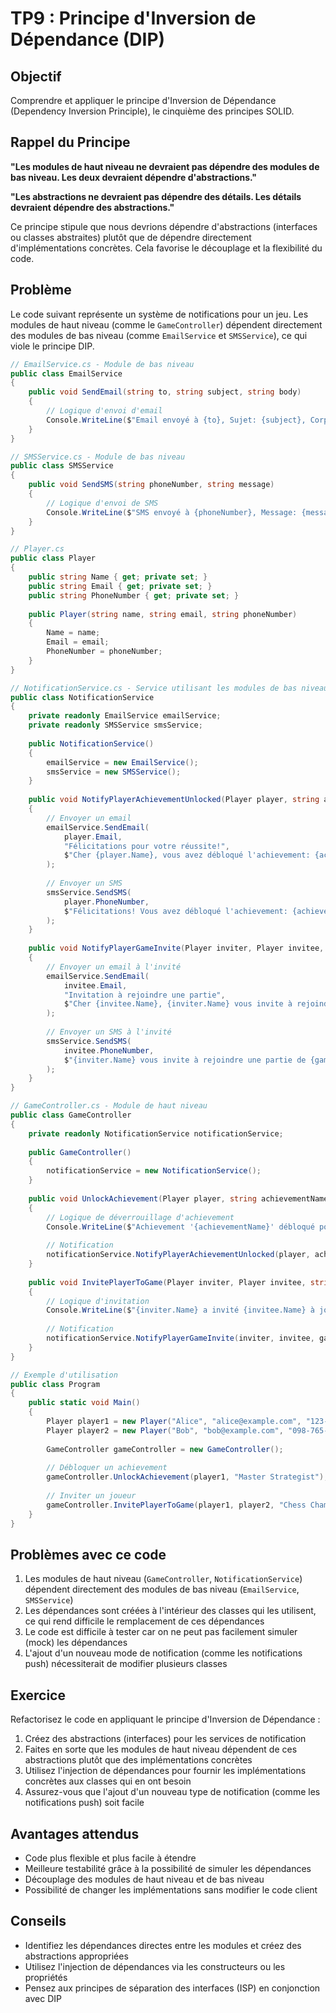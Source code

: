 # TP9 : Principe d'Inversion de Dépendance (DIP)

## Objectif
Comprendre et appliquer le principe d'Inversion de Dépendance (Dependency Inversion Principle), le cinquième des principes SOLID.

## Rappel du Principe
**"Les modules de haut niveau ne devraient pas dépendre des modules de bas niveau. Les deux devraient dépendre d'abstractions."**

**"Les abstractions ne devraient pas dépendre des détails. Les détails devraient dépendre des abstractions."**

Ce principe stipule que nous devrions dépendre d'abstractions (interfaces ou classes abstraites) plutôt que de dépendre directement d'implémentations concrètes. Cela favorise le découplage et la flexibilité du code.

## Problème
Le code suivant représente un système de notifications pour un jeu. Les modules de haut niveau (comme le `GameController`) dépendent directement des modules de bas niveau (comme `EmailService` et `SMSService`), ce qui viole le principe DIP.

```csharp
// EmailService.cs - Module de bas niveau
public class EmailService
{
    public void SendEmail(string to, string subject, string body)
    {
        // Logique d'envoi d'email
        Console.WriteLine($"Email envoyé à {to}, Sujet: {subject}, Corps: {body}");
    }
}

// SMSService.cs - Module de bas niveau
public class SMSService
{
    public void SendSMS(string phoneNumber, string message)
    {
        // Logique d'envoi de SMS
        Console.WriteLine($"SMS envoyé à {phoneNumber}, Message: {message}");
    }
}

// Player.cs
public class Player
{
    public string Name { get; private set; }
    public string Email { get; private set; }
    public string PhoneNumber { get; private set; }
    
    public Player(string name, string email, string phoneNumber)
    {
        Name = name;
        Email = email;
        PhoneNumber = phoneNumber;
    }
}

// NotificationService.cs - Service utilisant les modules de bas niveau
public class NotificationService
{
    private readonly EmailService emailService;
    private readonly SMSService smsService;
    
    public NotificationService()
    {
        emailService = new EmailService();
        smsService = new SMSService();
    }
    
    public void NotifyPlayerAchievementUnlocked(Player player, string achievementName)
    {
        // Envoyer un email
        emailService.SendEmail(
            player.Email,
            "Félicitations pour votre réussite!",
            $"Cher {player.Name}, vous avez débloqué l'achievement: {achievementName}!"
        );
        
        // Envoyer un SMS
        smsService.SendSMS(
            player.PhoneNumber,
            $"Félicitations! Vous avez débloqué l'achievement: {achievementName}!"
        );
    }
    
    public void NotifyPlayerGameInvite(Player inviter, Player invitee, string gameName)
    {
        // Envoyer un email à l'invité
        emailService.SendEmail(
            invitee.Email,
            "Invitation à rejoindre une partie",
            $"Cher {invitee.Name}, {inviter.Name} vous invite à rejoindre une partie de {gameName}!"
        );
        
        // Envoyer un SMS à l'invité
        smsService.SendSMS(
            invitee.PhoneNumber,
            $"{inviter.Name} vous invite à rejoindre une partie de {gameName}!"
        );
    }
}

// GameController.cs - Module de haut niveau
public class GameController
{
    private readonly NotificationService notificationService;
    
    public GameController()
    {
        notificationService = new NotificationService();
    }
    
    public void UnlockAchievement(Player player, string achievementName)
    {
        // Logique de déverrouillage d'achievement
        Console.WriteLine($"Achievement '{achievementName}' débloqué pour {player.Name}");
        
        // Notification
        notificationService.NotifyPlayerAchievementUnlocked(player, achievementName);
    }
    
    public void InvitePlayerToGame(Player inviter, Player invitee, string gameName)
    {
        // Logique d'invitation
        Console.WriteLine($"{inviter.Name} a invité {invitee.Name} à jouer à {gameName}");
        
        // Notification
        notificationService.NotifyPlayerGameInvite(inviter, invitee, gameName);
    }
}

// Exemple d'utilisation
public class Program
{
    public static void Main()
    {
        Player player1 = new Player("Alice", "alice@example.com", "123-456-7890");
        Player player2 = new Player("Bob", "bob@example.com", "098-765-4321");
        
        GameController gameController = new GameController();
        
        // Débloquer un achievement
        gameController.UnlockAchievement(player1, "Master Strategist");
        
        // Inviter un joueur
        gameController.InvitePlayerToGame(player1, player2, "Chess Champions");
    }
}
```

## Problèmes avec ce code
1. Les modules de haut niveau (`GameController`, `NotificationService`) dépendent directement des modules de bas niveau (`EmailService`, `SMSService`)
2. Les dépendances sont créées à l'intérieur des classes qui les utilisent, ce qui rend difficile le remplacement de ces dépendances
3. Le code est difficile à tester car on ne peut pas facilement simuler (mock) les dépendances
4. L'ajout d'un nouveau mode de notification (comme les notifications push) nécessiterait de modifier plusieurs classes

## Exercice
Refactorisez le code en appliquant le principe d'Inversion de Dépendance :

1. Créez des abstractions (interfaces) pour les services de notification
2. Faites en sorte que les modules de haut niveau dépendent de ces abstractions plutôt que des implémentations concrètes
3. Utilisez l'injection de dépendances pour fournir les implémentations concrètes aux classes qui en ont besoin
4. Assurez-vous que l'ajout d'un nouveau type de notification (comme les notifications push) soit facile

## Avantages attendus
- Code plus flexible et plus facile à étendre
- Meilleure testabilité grâce à la possibilité de simuler les dépendances
- Découplage des modules de haut niveau et de bas niveau
- Possibilité de changer les implémentations sans modifier le code client

## Conseils
- Identifiez les dépendances directes entre les modules et créez des abstractions appropriées
- Utilisez l'injection de dépendances via les constructeurs ou les propriétés
- Pensez aux principes de séparation des interfaces (ISP) en conjonction avec DIP